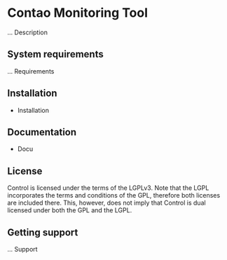 Contao Monitoring Tool
======================

... Description

System requirements
-------------------

 ... Requirements


Installation
------------

 * Installation


Documentation
-------------

 * Docu


License
-------

Control is licensed under the terms of the LGPLv3. 
Note that the LGPL incorporates the terms and conditions of the GPL, therefore both licenses are included there. This, however, does not imply that Control is dual licensed under both the GPL and the LGPL.


Getting support
---------------

 ... Support